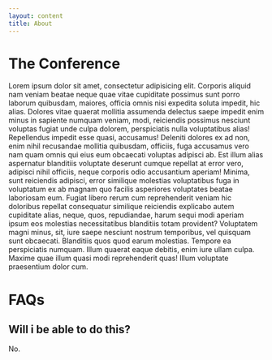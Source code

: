 ```yaml
---
layout: content
title: About
---
```


# The Conference

Lorem ipsum dolor sit amet, consectetur adipisicing elit. Corporis aliquid nam veniam beatae neque quae vitae cupiditate possimus sunt porro laborum quibusdam, maiores, officia omnis nisi expedita soluta impedit, hic alias. Dolores vitae quaerat mollitia assumenda delectus saepe impedit enim minus in sapiente numquam veniam, modi, reiciendis possimus nesciunt voluptas fugiat unde culpa dolorem, perspiciatis nulla voluptatibus alias! Repellendus impedit esse quasi, accusamus! Deleniti dolores ex ad non, enim nihil recusandae mollitia quibusdam, officiis, fuga accusamus vero nam quam omnis qui eius eum obcaecati voluptas adipisci ab. Est illum alias aspernatur blanditiis voluptate deserunt cumque repellat at error vero, adipisci nihil officiis, neque corporis odio accusantium aperiam! Minima, sunt reiciendis adipisci, error similique molestias voluptatibus fuga in voluptatum ex ab magnam quo facilis asperiores voluptates beatae laboriosam eum. Fugiat libero rerum cum reprehenderit veniam hic doloribus repellat consequatur similique reiciendis explicabo autem cupiditate alias, neque, quos, repudiandae, harum sequi modi aperiam ipsum eos molestias necessitatibus blanditiis totam provident? Voluptatem magni minus, sit, iure saepe nesciunt nostrum temporibus, vel quisquam sunt obcaecati. Blanditiis quos quod earum molestias. Tempore ea perspiciatis numquam. Illum quaerat eaque debitis, enim iure ullam culpa. Maxime quae illum quasi modi reprehenderit quas! Illum voluptate praesentium dolor cum.

# FAQs

## Will i be able to do this?

No.